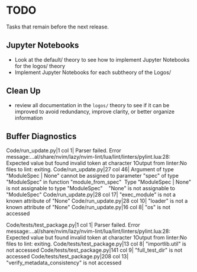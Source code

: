 # TODO

Tasks that remain before the next release.

## Jupyter Notebooks

- Look at the default/ theory to see how to implement Jupyter Notebooks for the logos/ theory
- Implement Jupyter Notebooks for each subtheory of the Logos/

## Clean Up

- review all documentation in the `logos/` theory to see if it can be improved to avoid redundancy, improve clarity, or better organize information

## Buffer Diagnostics

Code/run_update.py|1 col 1| Parser failed. Error message:...al/share/nvim/lazy/nvim-lint/lua/lint/linters/pylint.lua:28: Expected value but found invalid token at character 1Output from linter:No files to lint: exiting.
Code/run_update.py|27 col 46| Argument of type "ModuleSpec | None" cannot be assigned to parameter "spec" of type "ModuleSpec" in function "module_from_spec"  Type "ModuleSpec | None" is not assignable to type "ModuleSpec"    "None" is not assignable to "ModuleSpec"
Code/run_update.py|28 col 17| "exec_module" is not a known attribute of "None"
Code/run_update.py|28 col 10| "loader" is not a known attribute of "None"
Code/run_update.py|16 col 8| "os" is not accessed

Code/tests/test_package.py|1 col 1| Parser failed. Error message:...al/share/nvim/lazy/nvim-lint/lua/lint/linters/pylint.lua:28: Expected value but found invalid token at character 1Output from linter:No files to lint: exiting.
Code/tests/test_package.py|13 col 8| "importlib.util" is not accessed
Code/tests/test_package.py|141 col 9| "full_test_dir" is not accessed
Code/tests/test_package.py|208 col 13| "verify_metadata_consistency" is not accessed
